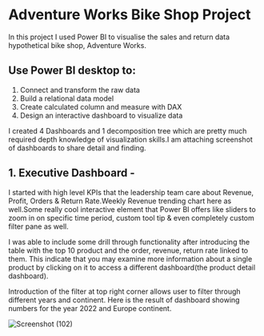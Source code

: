 # Adventure Works Bike Shop Project

In this project I used Power BI to visualise the sales and return data hypothetical bike shop, Adventure Works.

## Use Power BI desktop to:

1. Connect and transform the raw data
2. Build a relational data model
3. Create calculated column and measure with DAX
4. Design an interactive dashboard to visualize data

I created 4 Dashboards and 1 decomposition tree which are pretty much required depth knowledge of visualization skills.I am attaching screenshot of dashboards to share detail and finding.

## 1. Executive Dashboard - 
  I started with high level KPIs that the leadership team care about Revenue, Profit, Orders & Return Rate.Weekly Revenue trending chart here as well.Some really cool interactive element that Power BI offers like sliders to zoom in on specific time period, custom tool tip & even completely custom filter pane as well.
  
  I was able to include some drill through functionality after introducing the table with the top 10 product and the order, revenue, return rate linked to them. This indicate that you may examine more information about a single product by clicking on it to access a different dashboard(the product detail dashboard).
  
  Introduction of the filter at  top right corner allows user to filter through different years and continent. Here is the result of dashboard showing numbers for the year 2022 and Europe continent.
  
  
  
  ![Screenshot (102)](https://github.com/user-attachments/assets/83e42c2b-2b42-40ca-af0e-083bd6b69ad8)





  
  

